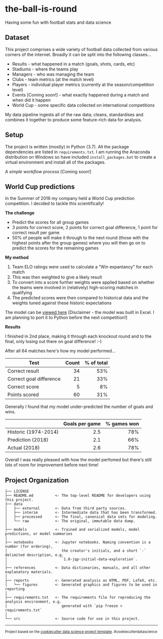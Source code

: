 the-ball-is-round
==============================

Having some fun with football stats and data science



## Dataset

This project comprises a wide variety of football data collected from various corners of the internet. Broadly it can be split into the following classes...
* Results - what happened in a match (goals, shots, cards, etc)
* Stadiums - where the teams play
* Managers - who was managing the team
* Clubs - team metrics (at the match level)
* Players - individual player metrics (currently at the season/competition level)
* Events [Coming soon!] - what exactly happened during a match and when did it happen
* World Cup - some specific data collected on international competitions

My data pipeline ingests all of the raw data; cleans, standardises and combines it together to produce some  feature-rich data for analysis.



## Setup

The project is written (mostly) in Python (3.7). All the package dependencies are listed in `requirements.txt`. I am running 
the Anaconda distribution on Windows so have included `install_packages.bat` to create a virtual environment and install all of the packages.

_A simple workflow process_ [Coming soon!]



## World Cup predictions

In the Summer of 2018 my company held a World Cup prediction competition. I decided to tackle this scientifically!

__The challenge__
- Predict the scores for all group games
- 3 points for correct score, 2 points for correct goal difference, 1 point for correct result per game
- 50% of people will make it through to the next round (those with the highest points after the group games) where you will then go on to predict the scores for the remaining games

__My method__
1. Team ELO ratings were used to calculate a "Win expantancy" for each match
2. This was then weighted to give a likely result
3. To convert into a score further weights were applied based on whether the teams were involved in (relatively) high-scoring matches in qualifying
4. The predicted scores were then compared to historical data and the weights tuned against these historic expectations

The model can be [viewed here](
https://github.com/deacona/the-ball-is-round/blob/master/models/World%20cup%202018%20CALC.xlsx)
[Disclaimer - the model was built in Excel. I am planning to port it to Python before the next competition!]

__Results__

I finished in 2nd place, making it through each knockout round and to the final, only losing out there on goal difference! :-)

After all 64 matches here's how my model performed...

|Test|Count|% of total|
|-----|-----:|-----:|
|Correct result|34|53%|
|Correct goal difference|21|33%|
|Correct score|5|8%|
|Points scored|60|31%|
    
Generally I found that my model under-predicted the number of goals and wins.

||Goals per game|% games won|
|-----|-----:|-----:|
|Historic (1974-2014)|2.5|78%|
|Prediction (2018)|2.1|66%|
|Actual (2018)|2.6|78%|


Overall I was really pleased with how the model perfomed but there's still lots of room for improvement before next time!



Project Organization
------------

    ├── LICENSE
    ├── README.md          <- The top-level README for developers using this project.
    ├── data
    │   ├── external       <- Data from third party sources.
    │   ├── interim        <- Intermediate data that has been transformed.
    │   ├── processed      <- The final, canonical data sets for modeling.
    │   └── raw            <- The original, immutable data dump.
    │
    ├── models             <- Trained and serialized models, model predictions, or model summaries
    │
    ├── notebooks          <- Jupyter notebooks. Naming convention is a number (for ordering),
    │                         the creator's initials, and a short `-` delimited description, e.g.
    │                         `1.0-jqp-initial-data-exploration`.
    │
    ├── references         <- Data dictionaries, manuals, and all other explanatory materials.
    │
    ├── reports            <- Generated analysis as HTML, PDF, LaTeX, etc.
    │   └── figures        <- Generated graphics and figures to be used in reporting
    │
    ├── requirements.txt   <- The requirements file for reproducing the analysis environment, e.g.
    │                         generated with `pip freeze > requirements.txt`
    │
    └── src                <- Source code for use in this project.


--------

<p><small>Project based on the <a target="_blank" href="https://drivendata.github.io/cookiecutter-data-science/">cookiecutter data science project template</a>. #cookiecutterdatascience</small></p>